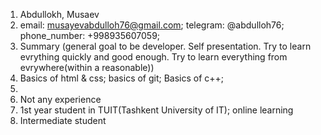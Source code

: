 1. Abdullokh, Musaev
2. email: musayevabdulloh76@gmail.com; telegram: @abdulloh76; phone_number: +998935607059;
3. Summary (general goal to be developer.
Self presentation. Try to learn evrything quickly and good enough. 
Try to learn everything from evrywhere(within a reasonable))
4. Basics of html & css; basics of git; Basics of c++; 
5. 
6. Not any experience 
7. 1st year student in TUIT(Tashkent University of IT); online learning
8. Intermediate student 